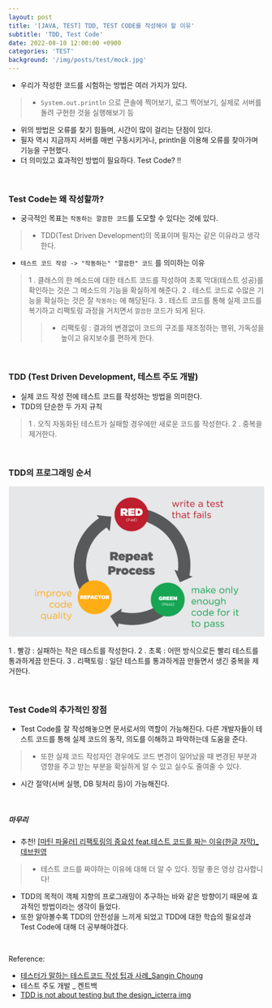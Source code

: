 ```yaml
---
layout: post
title: '[JAVA, TEST] TDD, TEST CODE를 작성해야 할 이유'
subtitle: 'TDD, Test Code'
date: 2022-08-10 12:00:00 +0900
categories: 'TEST'
background: '/img/posts/test/mock.jpg'
---
```


- 우리가 작성한 코드를 시험하는 방법은 여러 가지가 있다.
> - `System.out.println` 으로 콘솔에 찍어보기, 로그 찍어보기, 실제로 서버를 돌려 구현한 것을 실행해보기 등
- 위의 방법은 오류를 찾기 힘들며, 시간이 많이 걸리는 단점이 있다.
- 필자 역시 지금까지 서버를 매번 구동시키거나, println을 이용해 오류를 찾아가며 기능을 구현했다.
- 더 의미있고 효과적인 방법이 필요하다. Test Code? !!

<br>

### Test Code는 왜 작성할까?
- 궁극적인 목표는 `작동하는 깔끔한 코드`를 도모할 수 있다는 것에 있다. 
> - TDD(Test Driven Development)의 목표이며 필자는 같은 이유라고 생각한다.
- `테스트 코드 작성 -> "작동하는" "깔끔한" 코드` 를 의미하는 이유
> 1 . 클래스의 한 메소드에 대한 테스트 코드를 작성하여 초록 막대(테스트 성공)를 확인하는 것은 그 메소드의 기능을 확실하게 해준다.
> 2 . 테스트 코드로 수많은 기능을 확실하는 것은 잘 `작동하는` 에 해당된다. 
> 3 . 테스트 코드를 통해 실제 코드를 복기하고 리팩토링 과정을 거치면서 `깔끔한` 코드가 되게 된다.
> > - 리팩토링 : 결과의 변경없이 코드의 구조를 재조정하는 행위, 가독성을 높이고 유지보수를 편하게 한다. 

<br>

### TDD (Test Driven Development, 테스트 주도 개발)
- 실제 코드 작성 전에 테스트 코드를 작성하는 방법을 의미한다. 
- TDD의 단순한 두 가지 규칙
> 1 . 오직 자동화된 테스트가 실패할 경우에만 새로운 코드를 작성한다.
> 2 . 중복을 제거한다. 

<br>

### TDD의 프로그래밍 순서

![tdd](/img/posts/test/tdd.png)

1 . 빨강 : 실패하는 작은 테스트를 작성한다.
2 . 초록 : 어떤 방식으로든 빨리 테스트를 통과하게끔 만든다.
3 . 리팩토링 : 일단 테스트를 통과하게끔 만들면서 생긴 중복을 제거한다.

<br>

### Test Code의 추가적인 장점
- Test Code를 잘 작성해놓으면 문서로서의 역할이 가능해진다. 다른 개발자들이 테스트 코드를 통해 실제 코드의 동작, 의도를 이해하고 파악하는데 도움을 준다.
> - 또한 실제 코드 작성자인 경우에도 코드 변경이 일어났을 때 변경된 부분과 영향을 주고 받는 부분을 확실하게 알 수 있고 실수도 줄여줄 수 있다. 
- 시간 절약(서버 실행, DB 뒷처리 등)이 가능해진다.

<br>

##### 마무리
- 추천! [[마틴 파울러] 리팩토링의 중요성 feat.테스트 코드를 짜는 이유(한글 자막)_데브원영](https://www.youtube.com/watch?v=mNPpfB8JSIU)
> - 테스트 코드를 짜야하는 이유에 대해 더 알 수 있다. 정말 좋은 영상 감사합니다!
- TDD의 목적이 객체 지향의 프로그래밍이 추구하는 바와 같은 방향이기 때문에 효과적인 방법이라는 생각이 들었다. 
- 또한 알아볼수록 TDD의 안전성을 느끼게 되었고 TDD에 대한 학습의 필요성과 Test Code에 대해 더 공부해야겠다. 

<br>

Reference:
- [테스터가 말하는 테스트코드 작성 팁과 사례_Sangin Choung](https://www.slideshare.net/genycho/ss-64153730)
- 테스트 주도 개발 _ 켄트백
- [TDD is not about testing but the design_icterra img](https://www.icterra.com/tdd-is-not-about-testing-but-the-design/)